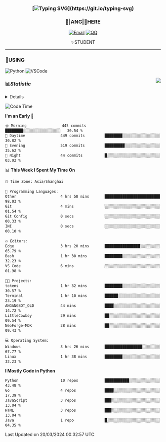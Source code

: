 <div align="center">


### [![Typing SVG](https://readme-typing-svg.herokuapp.com?size=25&duration=2500&color=8C43EA&vCenter=true&width=200&height=40&lines=%F0%9F%8C%B1ANGJustinl%F0%9F%8C%B1+!)](https://git.io/typing-svg)


### 🥛|**ANG**|🥛HERE



[![Email](https://img.shields.io/badge/Email-ANGJustin@163.com-6A5ACD?style=flat-square&logoColor=fff)](mailto:ANGJustinl@163.com)
[![QQ](https://img.shields.io/badge/QQ-77139032-98FB98?style=flat-square&logoColor=fff)](https://qm.qq.com/cgi-bin/qm/qr?k=mcs-cON_aPNfc3hO8-H7lWJHDX-5nKr7&noverify=0)




✨STUDENT 

</div>

---

### 🎨USING

![Python](https://img.shields.io/badge/-Python-blue?style=flat-square&logo=Python&logoColor=fff)
![VSCode](https://img.shields.io/badge/-VSCode-blue?style=flat-square&logo=visualstudiocode&logoColor=fff)


<a href="#">
  <img align="right" src="https://github-readme-stats.vercel.app/api?username=ANGJustinl&count_private=true&show_icons=true&hide_border=true&bg_color=15,f2f7fd,E0EAFC" />
</a>




### 📊*Statistic* 

<details>

<p align="center">
   <img src="github-metrics.svg" alt="typing-svg">
</p>

[![Github activity graph](https://github-readme-activity-graph.angforever.top/graph?username=ANGJustinl&theme=dracula)](https://github.com/ANGJustinl/ANGJustinl)

</details>

<!--START_SECTION:waka-->
![Code Time](http://img.shields.io/badge/Code%20Time-11%20hrs%2056%20mins-blue)

**I'm an Early 🐤** 

```text
🌞 Morning                445 commits         ████████░░░░░░░░░░░░░░░░░   30.54 % 
🌆 Daytime                449 commits         ████████░░░░░░░░░░░░░░░░░   30.82 % 
🌃 Evening                519 commits         █████████░░░░░░░░░░░░░░░░   35.62 % 
🌙 Night                  44 commits          █░░░░░░░░░░░░░░░░░░░░░░░░   03.02 % 
```


📊 **This Week I Spent My Time On** 

```text
🕑︎ Time Zone: Asia/Shanghai

💬 Programming Languages: 
Other                    4 hrs 58 mins       █████████████████████████   98.03 % 
Git                      4 mins              ░░░░░░░░░░░░░░░░░░░░░░░░░   01.54 % 
Git Config               0 secs              ░░░░░░░░░░░░░░░░░░░░░░░░░   00.33 % 
INI                      0 secs              ░░░░░░░░░░░░░░░░░░░░░░░░░   00.10 % 

🔥 Editors: 
Edge                     3 hrs 20 mins       ████████████████░░░░░░░░░   65.79 % 
Bash                     1 hr 38 mins        ████████░░░░░░░░░░░░░░░░░   32.23 % 
VS Code                  6 mins              ░░░░░░░░░░░░░░░░░░░░░░░░░   01.98 % 

🐱‍💻 Projects: 
tokens                   1 hr 32 mins        ████████░░░░░░░░░░░░░░░░░   30.57 % 
Terminal                 1 hr 10 mins        ██████░░░░░░░░░░░░░░░░░░░   23.19 % 
ANGANGBOT_OLD            44 mins             ████░░░░░░░░░░░░░░░░░░░░░   14.72 % 
LittleCowboy             29 mins             ██░░░░░░░░░░░░░░░░░░░░░░░   09.54 % 
NeoForge-MDK             28 mins             ██░░░░░░░░░░░░░░░░░░░░░░░   09.43 % 

💻 Operating System: 
Windows                  3 hrs 26 mins       █████████████████░░░░░░░░   67.77 % 
Linux                    1 hr 38 mins        ████████░░░░░░░░░░░░░░░░░   32.23 % 
```

**I Mostly Code in Python** 

```text
Python                   10 repos            ███████████░░░░░░░░░░░░░░   43.48 % 
Go                       4 repos             ████░░░░░░░░░░░░░░░░░░░░░   17.39 % 
JavaScript               3 repos             ███░░░░░░░░░░░░░░░░░░░░░░   13.04 % 
HTML                     3 repos             ███░░░░░░░░░░░░░░░░░░░░░░   13.04 % 
Java                     1 repo              █░░░░░░░░░░░░░░░░░░░░░░░░   04.35 % 
```




 Last Updated on 20/03/2024 00:32:57 UTC
<!--END_SECTION:waka-->
